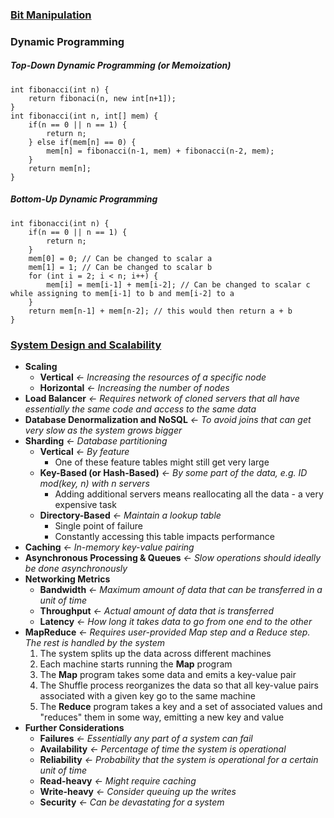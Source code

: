 ### [Bit Manipulation](https://codeburst.io/your-guide-to-bit-manipulation-48e7692f314a)

### Dynamic Programming
##### Top-Down Dynamic Programming (or Memoization)
```
int fibonacci(int n) {
    return fibonaci(n, new int[n+1]);
}
int fibonacci(int n, int[] mem) {
    if(n == 0 || n == 1) {
        return n;
    } else if(mem[n] == 0) {
        mem[n] = fibonacci(n-1, mem) + fibonacci(n-2, mem);
    }
    return mem[n];
}
```

##### Bottom-Up Dynamic Programming
```
int fibonacci(int n) {
    if(n == 0 || n == 1) {
        return n;
    }
    mem[0] = 0; // Can be changed to scalar a
    mem[1] = 1; // Can be changed to scalar b
    for (int i = 2; i < n; i++) {
        mem[i] = mem[i-1] + mem[i-2]; // Can be changed to scalar c while assigning to mem[i-1] to b and mem[i-2] to a
    }
    return mem[n-1] + mem[n-2]; // this would then return a + b
}
```

### [System Design and Scalability](https://en.wikipedia.org/wiki/Scalability)
- **Scaling**
    - **Vertical** *&larr; Increasing the resources of a specific node*
    - **Horizontal** *&larr; Increasing the number of nodes*
- **Load Balancer** *&larr; Requires network of cloned servers that all have essentially the same code and access to the same data*
- **Database Denormalization and NoSQL** *&larr; To avoid joins that can get very slow as the system grows bigger*
- **Sharding** *&larr; Database partitioning*
    - **Vertical** *&larr; By feature*
        - One of these feature tables might still get very large
    - **Key-Based (or Hash-Based)** *&larr; By some part of the data, e.g. ID mod(key, n) with n servers*
        - Adding additional servers means reallocating all the data - a very expensive task
    - **Directory-Based** *&larr; Maintain a lookup table*
        - Single point of failure
        - Constantly accessing this table impacts performance
- **Caching** *&larr; In-memory key-value pairing*
- **Asynchronous Processing & Queues** *&larr; Slow operations should ideally be done asynchronously*
- **Networking Metrics**
    - **Bandwidth** *&larr; Maximum amount of data that can be transferred in a unit of time*
    - **Throughput** *&larr; Actual amount of data that is transferred*
    - **Latency** *&larr; How long it takes data to go from one end to the other*
- **MapReduce** *&larr; Requires user-provided Map step and a Reduce step. The rest is handled by the system*
    1. The system splits up the data across different machines
    1. Each machine starts running the **Map** program
    1. The **Map** program takes some data and emits a key-value pair
    1. The Shuffle process reorganizes the data so that all key-value pairs associated with a given key go to the same machine
    1. The **Reduce** program takes a key and a set of associated values and "reduces" them in some way, emitting a new key and value
- **Further Considerations**
    - **Failures** *&larr; Essentially any part of a system can fail*
    - **Availability** *&larr; Percentage of time the system is operational*
    - **Reliability** *&larr; Probability that the system is operational for a certain unit of time*
    - **Read-heavy** *&larr; Might require caching*
    - **Write-heavy** *&larr; Consider queuing up the writes*
    - **Security** *&larr; Can be devastating for a system*
